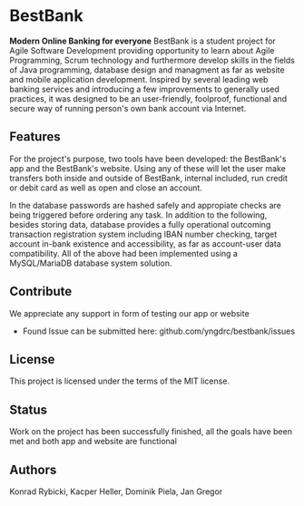# BestBank
**Modern Online Banking for everyone**
BestBank is a student project for Agile Software Development providing opportunity to learn about Agile Programming, Scrum technology and furthermore develop skills in the fields of Java programming, database design and managment as far as website and mobile application development. Inspired by several leading web banking services and introducing a few improvements to generally used practices, it was designed to be an user-friendly, foolproof, functional and secure way of running person's own bank account via Internet.

## Features
For the project's purpose, two tools have been developed: the BestBank's app and the BestBank's website.
Using any of these will let the user make transfers both inside and outside of BestBank, internal included, run credit or debit card as well as open and close an account. 

In the database passwords are hashed safely and appropiate checks are being triggered before ordering any task. In addition to the following, besides storing data, database provides a fully operational outcoming transaction registration system including IBAN number checking, target account in-bank existence and accessibility, as far as account-user data compatibility. All of the above had been implemented using a MySQL/MariaDB database system solution.

## Contribute
We appreciate any support in form of testing our app or website
* Found Issue can be submitted here: github.com/yngdrc/bestbank/issues

## License 
This project is licensed under the terms of the MIT license.

## Status
Work on the project has been successfully finished, all the goals have been met and both app and website are functional

## Authors
Konrad Rybicki, Kacper Heller, Dominik Piela, Jan Gregor
